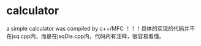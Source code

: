 # calculator
a simple calculator was compiled by c++/MFC
！！！具体的实现的代码并不在jsq.cpp内，而是在jsqDia.cpp内，代码内有注释，很容易看懂。
